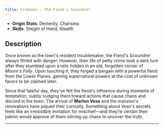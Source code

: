 ```yaml
---
title: Criminal - The Fiend's Scoundrel
---
```



- **Origin Stats**: Dexterity, Charisma  
- **Skills**: Sleight of Hand, Stealth  

## Description

Once known as the town's resident troublemaker, the Fiend's Scoundrel always flirted with danger. However, their life of petty crime took a dark turn after they stumbled upon a relic hidden in an old, forgotten corner of *Mourn's Folly*. Upon touching it, they forged a bargain with a powerful fiend from the Lower Planes, gaining supernatural powers at the cost of unknown favors to be claimed later. 

Since that fateful day, they've felt the fiend's influence during moments of temptation, subtly nudging them toward actions that cause chaos and discord in the town. The arrival of **Marlon Voss** and the mansion's renovations have piqued their curiosity. Something about Voss's secrets feels like an irresistible invitation for mischief—and they’re certain their patron would approve of them stirring up chaos to uncover the truth.

---
